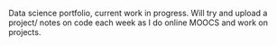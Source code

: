 Data science portfolio, current work in progress. Will try and upload a project/ notes on code each week as I do online MOOCS and work on projects.
